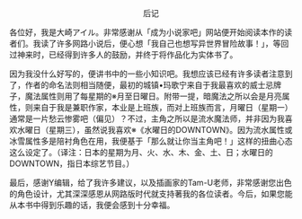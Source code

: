 <p align="center">后记</p>

各位好，我是大崎アイル。非常感谢从「成为小说家吧」网站便开始阅读本作的读者们。我读了许多网路小说后，便心想「我自己也想写异世界冒险故事！」，等回过神来时，已经得到许多人的鼓励，并终于将作品化为实体书了。

因为我没什么好写的，便讲书中的一些小知识吧。我想应该已经有许多读者注意到了，作者的命名法则相当随便，最初的城镇•玛歌宁来自于我最喜欢的威士忌牌子，魔法属性则用了每星期的※月至日曜日。附带一提，暗魔法之所以会是月亮属性，则来自于我是兼职作家，本业是上班族，而对上班族而言，月曜日（星期一）通常是一片愁云惨雾吧（偏见）？不过，主角之所以是流水魔法师，并非因为我喜欢水曜日（星期三），虽然说我喜欢※《水曜日的DOWNTOWN》。因为流水属性或冰雪属性多是陪衬角色在用，我便基于「那么就让你当主角吧！」这样的扭曲心态这么设定了。（译注：日本的星期为月、火、水、木、金、土、日；水曜日的DOWNTOWN，指日本综艺节目。）

最后，感谢Y编辑，给了我许多建议，以及插画家的Tam-U老师，非常感谢您出色的角色设计，尤其深深感恩从网路版时代就支持著我的各位读者。今后，如果您能从本书中得到乐趣的话，我便会感到十分幸福。


